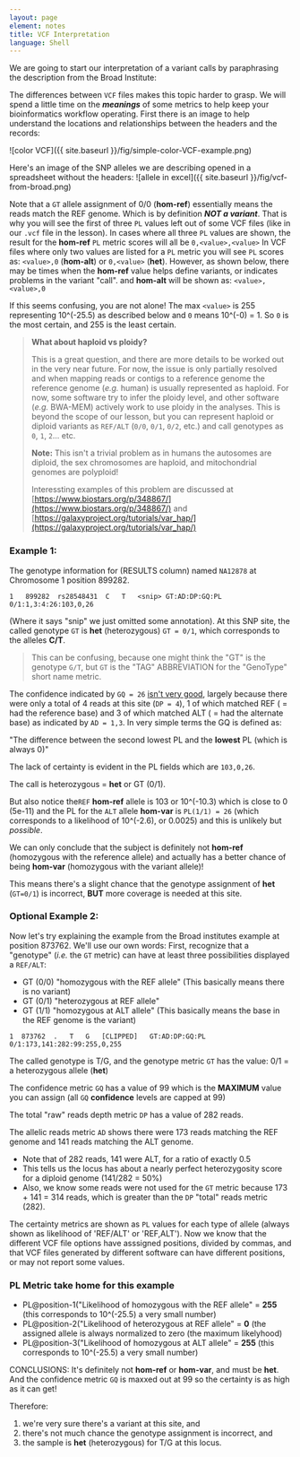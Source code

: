 ```yaml
---
layout: page
element: notes
title: VCF Interpretation
language: Shell
---
```


We are going to start our interpretation of a variant calls by paraphrasing the description from the Broad Institute:

The differences between `VCF` files makes this topic harder to grasp. We will spend a little time on the ***meanings*** of some metrics to help keep your bioinformatics workflow operating. First there is an image to help understand the locations and relationships between the headers and the records:

![color VCF]({{ site.baseurl }}/fig/simple-color-VCF-example.png)

Here's an image of the SNP alleles we are describing opened in a spreadsheet without the headers:
![allele in excel]({{ site.baseurl }}/fig/vcf-from-broad.png)

Note that a `GT` allele assignment of 0/0 (**hom-ref**) essentially means the reads match the REF genome. Which is 
by definition ***NOT a variant***. That is why you will see the first of three `PL` values left out of some VCF files (like in our `.vcf` file in the lesson). In cases where all three `PL` values are shown, the result for the **hom-ref** `PL` metric scores will all be `0,<value>,<value>` 
In VCF files where only two values are listed for a `PL` metric you will see `PL` scores as: `<value>,0` (**hom-alt**) or `0,<value>` (**het**). However, 
as shown below, there may be times when the **hom-ref** value helps define variants, or indicates problems in the 
variant "call". 
and **hom-alt** will be shown as: `<value>,<value>,0`

If this seems confusing, you are not alone! The max `<value>` is 255 representing 10^(-25.5) as described below and `0` means 10^(-0) = 1. So `0` is the most certain, and 255 is the least certain. 

> **What about haploid vs ploidy?**
>
> This is a great question, and there are more details to be worked out in the very near
> future. For now, the issue is only partially resolved and when mapping 
> reads or contigs to a reference genome 
> the reference genome (*e.g.* human) is usually represented as haploid.
> For now, some software try to infer the ploidy level, and other software (*e.g.* BWA-MEM)
> actively work to use ploidy in the analyses. This is beyond the scope of our lesson, but 
> you can represent haploid or diploid variants as `REF/ALT` (`0/0`, `0/1`, `0/2`, etc.) and 
> call genotypes as `0`, `1`, `2`... etc.
> 
> **Note:** This isn't a trivial problem as in humans the autosomes are diploid, 
> the sex chromosomes are haploid, and mitochondrial genomes are polyploid! 
> 
> Interessting examples of this problem are discussed at [https://www.biostars.org/p/348867/](https://www.biostars.org/p/348867/) and
> [https://galaxyproject.org/tutorials/var_hap/](https://galaxyproject.org/tutorials/var_hap/)

### Example 1:

The genotype information for (RESULTS column) named `NA12878` at Chromosome 1 position 899282.

`1   899282  rs28548431  C   T   <snip> GT:AD:DP:GQ:PL    0/1:1,3:4:26:103,0,26`

(Where it says "snip" we just omitted some annotation). 
At this SNP site, the called genotype `GT` is **het** (heterozygous) `GT = 0/1`, which corresponds to the alleles **C/T**. 

> This can be confusing, 
> because one might think the "GT" 
> is the genotype `G/T`, but `GT` is the "TAG" 
> ABBREVIATION for the "GenoType" short name metric. 

The confidence indicated by `GQ = 26` [isn't very good](https://software.broadinstitute.org/gatk/documentation/article?id=11075), largely 
because there were only a total of 4 reads at this site (`DP = 4`), 1 of which matched REF ( = had the reference base) 
and 3 of which matched ALT ( = had the alternate base) as indicated by `AD = 1,3`. In very simple terms the GQ is defined as:

"The difference between the second lowest PL and the **lowest** PL (which is always 0)"

The lack of certainty is evident in the PL 
fields which are `103,0,26`.  

The call is heterozygous = **het** or GT (0/1). 

But also notice the`REF` **hom-ref** allele
is 103 or 10^(-10.3) which is close to 0 (5e-11) and 
the PL for the `ALT` allele **hom-var** is `PL(1/1) = 26` (which corresponds to a likelihood of 10^(-2.6), or 0.0025) and this is unlikely but *possible*. 

We can only conclude that the subject is definitely not **hom-ref** (homozygous with 
the reference allele) and actually has a better chance of being **hom-var** 
(homozygous with the variant allele)!

This means there's a slight chance that the genotype assignment of **het** (`GT=0/1`)
is incorrect, **BUT** more coverage is needed at this site.  


### Optional Example 2:

Now let's try explaining the example from the Broad institutes example at position 873762. 
We'll use our own words:
First, recognize that a "genotype" (*i.e.* the `GT` metric) can have 
at least three possibilities displayed a `REF/ALT`:
* GT (0/0) "homozygous with the REF allele" (This basically means there is no variant)
* GT (0/1) "heterozygous at REF allele" 
* GT (1/1) "homozygous at ALT allele" (This basically means the base in the REF genome is the variant)


`1	873762	.	T	G	[CLIPPED]	GT:AD:DP:GQ:PL	0/1:173,141:282:99:255,0,255`

The called genotype is T/G, and the genotype metric `GT` has the value: 0/1 = a heterozygous allele (**het**)

The confidence metric `GQ` has a value of 99 which is the **MAXIMUM** value you can assign (all `GQ` **confidence** levels are capped at 99)

The total "raw" reads depth metric `DP` has a value of 282 reads.

The allelic reads metric `AD` shows there were 173 reads matching the REF genome and 141 reads matching the ALT genome.
* Note that of 282 reads, 141 were ALT, for a ratio of exactly 0.5
* This tells us the locus has about a nearly perfect heterozygosity score for a diploid genome (141/282 = 50%)
* Also, we know some reads were not used for the `GT` metric because 173 + 141 = 314 reads, which is greater than the `DP` "total" reads metric (282).

The certainty metrics are shown as `PL` values for each type of allele (always shown as likelihood of 'REF/ALT' or 'REF,ALT'). 
Now we know that the different VCF file options have asssigned positions, divided by commas, and that VCF files generated by different software
can have different positions, or may not report some values.

### PL Metric take home for this example
 
* PL@position-1("Likelihood of homozygous with the REF allele" = **255** (this corresponds to 10^(-25.5) a very small number)
* PL@position-2("Likelihood of heterozygous at REF allele" = **0** (the assigned allele is always normalized to zero (the maximum likelyhood)
* PL@position-3("Likelihood of homozygous at ALT allele" = **255** (this corresponds to 10^(-25.5) a very small number)

CONCLUSIONS: It's definitely not **hom-ref** or **hom-var**, and must be **het**. And the confidence metric `GQ` is maxxed out at 99 so 
the certainty is as high as it can get!

Therefore:   
 
 1. we're very sure there's a variant at this site, and 
 2. there's not much chance the genotype assignment is incorrect, and 
 3. the sample is **het** (heterozygous) for T/G at this locus.

<!--
Note that a `GT` allele assignment of 0/0 (**hom-ref**) essentially means the reads match the REF genome. Which is 
by definition *NOT a variant*. That is why you will see this value left out of some VCF files (like in our `.vcf` file in the lesson). 
In these cases you will see `PL` scores as: `<something>,0` (**het-ref**) or `0,<something>` (**hom-alt**). However, 
as shown above, there may be times when the **hom-ref** value helps define variants, or indicates problems in the 
variant "call". In cases where all three `PL` values are shown, the result for the **hom-ref** `PL` metric 
scores will be `0,<something>,<something>` 
and **hom-alt** will be shown as: `<something>,<something>,0`
-->